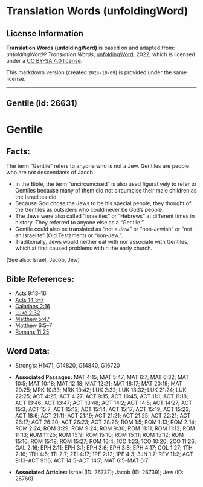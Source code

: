 # Translation Words (unfoldingWord)

## License Information

**Translation Words (unfoldingWord)** is based on and adapted from: _unfoldingWord® Translation Words_, [unfoldingWord](https://unfoldingword.org/utw), 2022, which is licensed under a [CC BY-SA 4.0 license](https://creativecommons.org/licenses/by-sa/4.0/legalcode.en).

This markdown version (created `2025-10-09`) is provided under the same license.



--------------------------------

## Gentile (id: 26631)

Gentile
=======

Facts:
------

The term “Gentile” refers to anyone who is not a Jew. Gentiles are people who are not descendants of Jacob.

* In the Bible, the term “uncircumcised” is also used figuratively to refer to Gentiles because many of them did not circumcise their male children as the Israelites did.
* Because God chose the Jews to be his special people, they thought of the Gentiles as outsiders who could never be God’s people.
* The Jews were also called “Israelites” or “Hebrews” at different times in history. They referred to anyone else as a “Gentile.”
* Gentile could also be translated as “not a Jew” or “non\-Jewish” or “not an Israelite” (Old Testament) or “non\-Jew.”.
* Traditionally, Jews would neither eat with nor associate with Gentiles, which at first caused problems within the early church.

(See also: Israel, Jacob, Jew)

Bible References:
-----------------

* [Acts 9:13–16](https://ref.ly/Acts9:13-Acts9:16)
* [Acts 14:5–7](https://ref.ly/Acts14:5-Acts14:7)
* [Galatians 2:16](https://ref.ly/Gal2:16)
* [Luke 2:32](https://ref.ly/Luke2:32)
* [Matthew 5:47](https://ref.ly/Matt5:47)
* [Matthew 6:5–7](https://ref.ly/Matt6:5-Matt6:7)
* [Romans 11:25](https://ref.ly/Rom11:25)

Word Data:
----------

* Strong’s: H1471, G14820, G14840, G16720

* **Associated Passages:** MAT 4:15; MAT 5:47; MAT 6:7; MAT 6:32; MAT 10:5; MAT 10:18; MAT 12:18; MAT 12:21; MAT 18:17; MAT 20:19; MAT 20:25; MRK 10:33; MRK 10:42; LUK 2:32; LUK 18:32; LUK 21:24; LUK 22:25; ACT 4:25; ACT 4:27; ACT 9:15; ACT 10:45; ACT 11:1; ACT 11:18; ACT 13:46; ACT 13:47; ACT 13:48; ACT 14:2; ACT 14:5; ACT 14:27; ACT 15:3; ACT 15:7; ACT 15:12; ACT 15:14; ACT 15:17; ACT 15:19; ACT 15:23; ACT 18:6; ACT 21:11; ACT 21:19; ACT 21:21; ACT 21:25; ACT 22:21; ACT 26:17; ACT 26:20; ACT 26:23; ACT 28:28; ROM 1:5; ROM 1:13; ROM 2:14; ROM 2:24; ROM 3:29; ROM 9:24; ROM 9:30; ROM 11:11; ROM 11:12; ROM 11:13; ROM 11:25; ROM 15:9; ROM 15:10; ROM 15:11; ROM 15:12; ROM 15:16; ROM 15:18; ROM 15:27; ROM 16:4; 1CO 1:23; 1CO 10:20; 2CO 11:26; GAL 2:16; EPH 2:11; EPH 3:1; EPH 3:6; EPH 3:8; EPH 4:17; COL 1:27; 1TH 2:16; 1TH 4:5; 1TI 2:7; 2TI 4:17; 1PE 2:12; 1PE 4:3; 3JN 1:7; REV 11:2; ACT 9:13–ACT 9:16; ACT 14:5–ACT 14:7; MAT 6:5–MAT 6:7
* **Associated Articles:** Israel (ID: 26737); Jacob (ID: 26739); Jew (ID: 26760)

